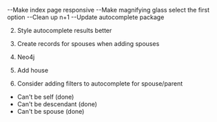 --Make index page responsive
--Make magnifying glass select the first option
--Clean up n+1
--Update autocomplete package

2. Style autocomplete results better
3. Create records for spouses when adding spouses
4. Neo4j

5. Add house
6. Consider adding filters to autocomplete for spouse/parent
- Can't be self (done)
- Can't be descendant (done)
- Can't be spouse (done)

